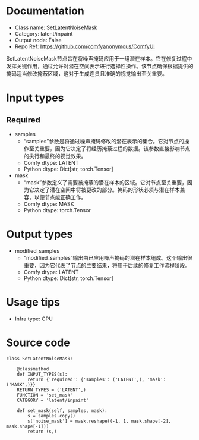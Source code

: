 # Documentation
- Class name: SetLatentNoiseMask
- Category: latent/inpaint
- Output node: False
- Repo Ref: https://github.com/comfyanonymous/ComfyUI

SetLatentNoiseMask节点旨在将噪声掩码应用于一组潜在样本。它在修复过程中发挥关键作用，通过允许对潜在空间表示进行选择性操作。该节点确保根据提供的掩码适当修改掩蔽区域，这对于生成连贯且准确的视觉输出至关重要。

# Input types
## Required
- samples
    - “samples”参数是将通过噪声掩码修改的潜在表示的集合。它对节点的操作至关重要，因为它决定了将经历掩蔽过程的数据。该参数直接影响节点的执行和最终的视觉效果。
    - Comfy dtype: LATENT
    - Python dtype: Dict[str, torch.Tensor]
- mask
    - “mask”参数定义了需要被掩蔽的潜在样本的区域。它对节点至关重要，因为它决定了潜在空间中将被更改的部分。掩码的形状必须与潜在样本兼容，以便节点能正确工作。
    - Comfy dtype: MASK
    - Python dtype: torch.Tensor

# Output types
- modified_samples
    - “modified_samples”输出由已应用噪声掩码的潜在样本组成。这个输出很重要，因为它代表了节点的主要结果，将用于后续的修复工作流程阶段。
    - Comfy dtype: LATENT
    - Python dtype: Dict[str, torch.Tensor]

# Usage tips
- Infra type: CPU

# Source code
```
class SetLatentNoiseMask:

    @classmethod
    def INPUT_TYPES(s):
        return {'required': {'samples': ('LATENT',), 'mask': ('MASK',)}}
    RETURN_TYPES = ('LATENT',)
    FUNCTION = 'set_mask'
    CATEGORY = 'latent/inpaint'

    def set_mask(self, samples, mask):
        s = samples.copy()
        s['noise_mask'] = mask.reshape((-1, 1, mask.shape[-2], mask.shape[-1]))
        return (s,)
```